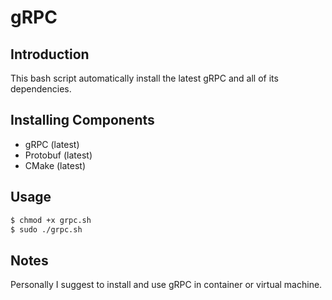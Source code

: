 # gRPC

## Introduction

This bash script automatically install the latest gRPC and all of its dependencies.

## Installing Components

* gRPC (latest)
* Protobuf (latest)
* CMake (latest)

## Usage

```bash
$ chmod +x grpc.sh
$ sudo ./grpc.sh
```

## Notes

Personally I suggest to install and use gRPC in container or virtual machine.